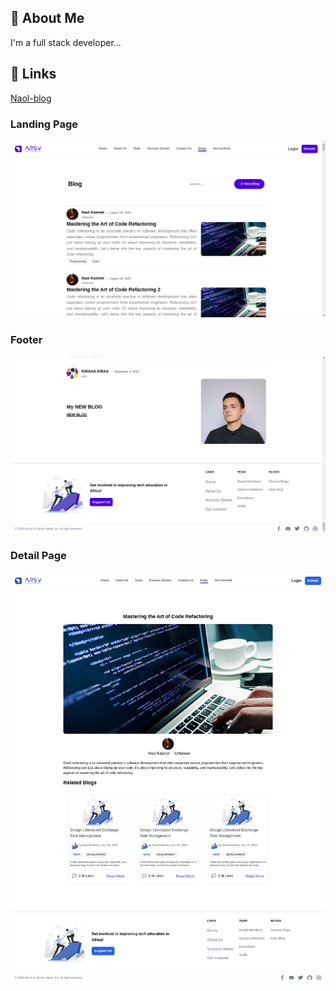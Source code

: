 
## 🚀 About Me
I'm a full stack developer... 


## 🔗 Links
[Naol-blog](https://naol-blog.netlify.app/blogs)


### Landing Page

![Landing Page](public/demo/demo-1.png)

### Footer

![Landing Page](public/demo/demo-2.png)

### Detail Page

![Landing Page](public/demo/demo-3.png)
